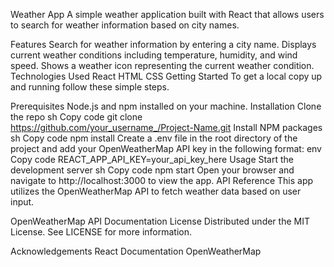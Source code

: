 Weather App A simple weather application built with React that allows users to search for weather information based on city names.

Features Search for weather information by entering a city name. Displays current weather conditions including temperature, humidity, and wind speed. Shows a weather icon representing the current weather condition. Technologies Used React HTML CSS Getting Started To get a local copy up and running follow these simple steps.

Prerequisites Node.js and npm installed on your machine. Installation Clone the repo sh Copy code git clone https://github.com/your_username_/Project-Name.git Install NPM packages sh Copy code npm install Create a .env file in the root directory of the project and add your OpenWeatherMap API key in the following format: env Copy code REACT_APP_API_KEY=your_api_key_here Usage Start the development server sh Copy code npm start Open your browser and navigate to http://localhost:3000 to view the app. API Reference This app utilizes the OpenWeatherMap API to fetch weather data based on user input.

OpenWeatherMap API Documentation License Distributed under the MIT License. See LICENSE for more information.

Acknowledgements React Documentation OpenWeatherMap